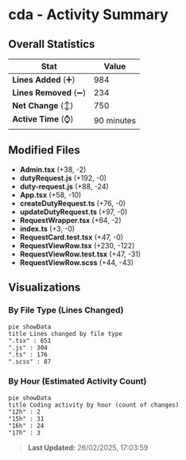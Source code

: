 # cda - Activity Summary 

## Overall Statistics

| Stat                   | Value                                                             |
| ---------------------- | ----------------------------------------------------------------- |
| **Lines Added** (➕)   | 984                                          |
| **Lines Removed** (➖) | 234                                        |
| **Net Change** (↕)    | 750                |
| **Active Time** (⌚)   | 90 minutes |


## Modified Files
- **Admin.tsx** (+38, -2)
- **dutyRequest.js** (+192, -0)
- **duty-request.js** (+88, -24)
- **App.tsx** (+58, -10)
- **createDutyRequest.ts** (+76, -0)
- **updateDutyRequest.ts** (+97, -0)
- **RequestWrapper.tsx** (+64, -2)
- **index.ts** (+3, -0)
- **RequestCard.test.tsx** (+47, -0)
- **RequestViewRow.tsx** (+230, -122)
- **RequestViewRow.test.tsx** (+47, -31)
- **RequestViewRow.scss** (+44, -43)

## Visualizations

### By File Type (Lines Changed)

```mermaid
pie showData
title Lines changed by file type
".tsx" : 651
".js" : 304
".ts" : 176
".scss" : 87
```

### By Hour (Estimated Activity Count)

```mermaid
pie showData
title Coding activity by hour (count of changes)
"12h" : 2
"15h" : 31
"16h" : 24
"17h" : 3
```


> **Last Updated:** 26/02/2025, 17:03:59